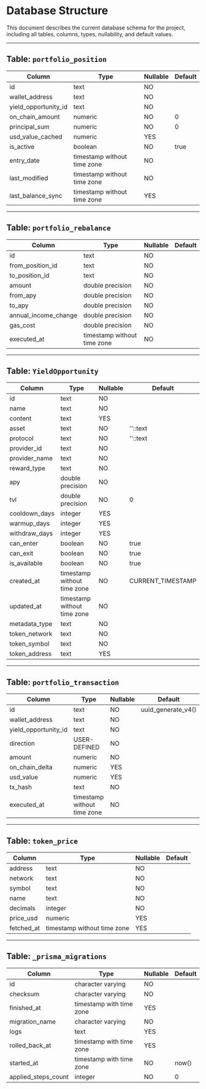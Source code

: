 # Database Structure

This document describes the current database schema for the project, including all tables, columns, types, nullability, and default values.

---

## Table: `portfolio_position`
| Column              | Type                        | Nullable | Default     |
|---------------------|-----------------------------|----------|-------------|
| id                  | text                        | NO       |             |
| wallet_address      | text                        | NO       |             |
| yield_opportunity_id| text                        | NO       |             |
| on_chain_amount     | numeric                     | NO       | 0           |
| principal_sum       | numeric                     | NO       | 0           |
| usd_value_cached    | numeric                     | YES      |             |
| is_active           | boolean                     | NO       | true        |
| entry_date          | timestamp without time zone | NO       |             |
| last_modified       | timestamp without time zone | NO       |             |
| last_balance_sync   | timestamp without time zone | YES      |             |

---

## Table: `portfolio_rebalance`
| Column            | Type                        | Nullable | Default     |
|-------------------|-----------------------------|----------|-------------|
| id                | text                        | NO       |             |
| from_position_id  | text                        | NO       |             |
| to_position_id    | text                        | NO       |             |
| amount            | double precision            | NO       |             |
| from_apy          | double precision            | NO       |             |
| to_apy            | double precision            | NO       |             |
| annual_income_change | double precision         | NO       |             |
| gas_cost          | double precision            | NO       |             |
| executed_at       | timestamp without time zone | NO       |             |

---

## Table: `YieldOpportunity`
| Column         | Type                        | Nullable | Default         |
|----------------|-----------------------------|----------|-----------------|
| id             | text                        | NO       |                 |
| name           | text                        | NO       |                 |
| content        | text                        | YES      |                 |
| asset          | text                        | NO       | ''::text        |
| protocol       | text                        | NO       | ''::text        |
| provider_id    | text                        | NO       |                 |
| provider_name  | text                        | NO       |                 |
| reward_type    | text                        | NO       |                 |
| apy            | double precision            | NO       |                 |
| tvl            | double precision            | NO       | 0               |
| cooldown_days  | integer                     | YES      |                 |
| warmup_days    | integer                     | YES      |                 |
| withdraw_days  | integer                     | YES      |                 |
| can_enter      | boolean                     | NO       | true            |
| can_exit       | boolean                     | NO       | true            |
| is_available   | boolean                     | NO       | true            |
| created_at     | timestamp without time zone | NO       | CURRENT_TIMESTAMP|
| updated_at     | timestamp without time zone | NO       |                 |
| metadata_type  | text                        | NO       |                 |
| token_network  | text                        | NO       |                 |
| token_symbol   | text                        | NO       |                 |
| token_address  | text                        | YES      |                 |

---

## Table: `portfolio_transaction`
| Column              | Type                        | Nullable | Default             |
|---------------------|-----------------------------|----------|---------------------|
| id                  | text                        | NO       | uuid_generate_v4()  |
| wallet_address      | text                        | NO       |                     |
| yield_opportunity_id| text                        | NO       |                     |
| direction           | USER-DEFINED                | NO       |                     |
| amount              | numeric                     | NO       |                     |
| on_chain_delta      | numeric                     | YES      |                     |
| usd_value           | numeric                     | YES      |                     |
| tx_hash             | text                        | NO       |                     |
| executed_at         | timestamp without time zone | NO       |                     |

---

## Table: `token_price`
| Column      | Type                        | Nullable | Default |
|-------------|-----------------------------|----------|---------|
| address     | text                        | NO       |         |
| network     | text                        | NO       |         |
| symbol      | text                        | NO       |         |
| name        | text                        | NO       |         |
| decimals    | integer                     | NO       |         |
| price_usd   | numeric                     | YES      |         |
| fetched_at  | timestamp without time zone | YES      |         |

---

## Table: `_prisma_migrations`
| Column              | Type                        | Nullable | Default   |
|---------------------|-----------------------------|----------|-----------|
| id                  | character varying           | NO       |           |
| checksum            | character varying           | NO       |           |
| finished_at         | timestamp with time zone    | YES      |           |
| migration_name      | character varying           | NO       |           |
| logs                | text                        | YES      |           |
| rolled_back_at      | timestamp with time zone    | YES      |           |
| started_at          | timestamp with time zone    | NO       | now()     |
| applied_steps_count | integer                     | NO       | 0         | 